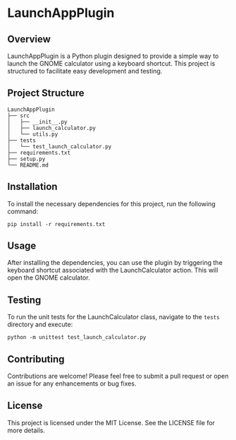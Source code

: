 # LaunchAppPlugin

## Overview
LaunchAppPlugin is a Python plugin designed to provide a simple way to launch the GNOME calculator using a keyboard shortcut. This project is structured to facilitate easy development and testing.

## Project Structure
```
LaunchAppPlugin
├── src
│   ├── __init__.py
│   ├── launch_calculator.py
│   └── utils.py
├── tests
│   └── test_launch_calculator.py
├── requirements.txt
├── setup.py
└── README.md
```

## Installation
To install the necessary dependencies for this project, run the following command:

```
pip install -r requirements.txt
```

## Usage
After installing the dependencies, you can use the plugin by triggering the keyboard shortcut associated with the LaunchCalculator action. This will open the GNOME calculator.

## Testing
To run the unit tests for the LaunchCalculator class, navigate to the `tests` directory and execute:

```
python -m unittest test_launch_calculator.py
```

## Contributing
Contributions are welcome! Please feel free to submit a pull request or open an issue for any enhancements or bug fixes.

## License
This project is licensed under the MIT License. See the LICENSE file for more details.